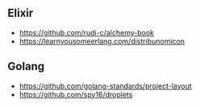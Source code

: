 ## Elixir
- https://github.com/rudi-c/alchemy-book
- https://learnyousomeerlang.com/distribunomicon

## Golang
- https://github.com/golang-standards/project-layout
- https://github.com/spy16/droplets
